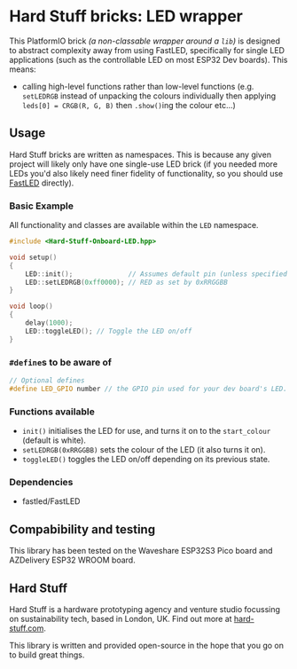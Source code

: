 # **Hard Stuff** bricks: LED wrapper

This PlatformIO brick _(a non-classable wrapper around a `lib`)_ is designed to abstract complexity away from using FastLED, specifically for single LED applications (such as the controllable LED on most ESP32 Dev boards). This means:

-   calling high-level functions rather than low-level functions (e.g. `setLEDRGB` instead of unpacking the colours individually then applying `leds[0] = CRGB(R, G, B)` then `.show()`ing the colour etc...)

## Usage

Hard Stuff bricks are written as namespaces. This is because any given project will likely only have one single-use LED brick (if you needed more LEDs you'd also likely need finer fidelity of functionality, so you should use [FastLED](https://github.com/FastLED/FastLED) directly).

### Basic Example

All functionality and classes are available within the `LED` namespace.

```cpp
#include <Hard-Stuff-Onboard-LED.hpp>

void setup()
{
    LED::init();              // Assumes default pin (unless specified otherwise)
    LED::setLEDRGB(0xff0000); // RED as set by 0xRRGGBB
}

void loop()
{
    delay(1000);
    LED::toggleLED(); // Toggle the LED on/off
}
```

### `#define`s to be aware of

```cpp
// Optional defines
#define LED_GPIO number // the GPIO pin used for your dev board's LED. This is 21 on quite a few boards.
```

### Functions available

-   `init()` initialises the LED for use, and turns it on to the `start_colour` (default is white).
-   `setLEDRGB(0xRRGGBB)` sets the colour of the LED (it also turns it on).
-   `toggleLED()` toggles the LED on/off depending on its previous state.

### Dependencies

-   fastled/FastLED

## Compabibility and testing

This library has been tested on the Waveshare ESP32S3 Pico board and AZDelivery ESP32 WROOM board.
 
## Hard Stuff

Hard Stuff is a hardware prototyping agency and venture studio focussing on sustainability tech, based in London, UK.
Find out more at [hard-stuff.com](hard-stuff.com).

This library is written and provided open-source in the hope that you go on to build great things.
